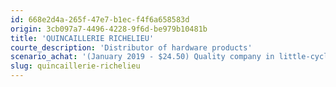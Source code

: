 ```yaml
---
id: 668e2d4a-265f-47e7-b1ec-f4f6a658583d
origin: 3cb097a7-4496-4228-9f6d-be979b10481b
title: 'QUINCAILLERIE RICHELIEU'
courte_description: 'Distributor of hardware products'
scenario_achat: '(January 2019 - $24.50) Quality company in little-cyclical sector that is mostly linked to renovation activity. Growth potential through acquisitions in a fragmented market, especially in the US. Excellent track record. Generates strong free cash flows. Strong balance sheet. Management owns a lot of shares. Deserves a P/E in line with or slightly superior to the market P/E.'
slug: quincaillerie-richelieu
---
```

